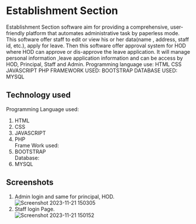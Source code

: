 
# Establishment Section

Establishment Section software aim for providing a comprehensive, user-friendly platform that automates administrative task by paperless mode. This software offer staff to edit or view his or her data(name , address, staff id, etc.), apply for leave. Then this software offer approval system for HOD where HOD can approve or dis-approve the leave application. It will manage personal information ,leave application information and can be access by HOD, Principal, Staff and Admin.
Programming language use:
  HTML
  CSS
  JAVASCRIPT
  PHP
FRAMEWORK USED:
  BOOTSTRAP
DATABASE USED:
  MYSQL
## Technology used

Programming Language used: 
1) HTML
2) CSS
3) JAVASCRIPT
4) PHP
\
Frame Work used:
1) BOOTSTRAP
\
Database:
1) MYSQL
## Screenshots
1. Admin login and same for principal, HOD.\
![Screenshot 2023-11-21 150305](https://github.com/aadityakolhapure/establishment_section/assets/122794685/1e8600a8-dcdb-47a5-a4a8-2db3c10dc548)
2. Staff login Page.\
![Screenshot 2023-11-21 150152](https://github.com/aadityakolhapure/establishment_section/assets/122794685/8eb2e903-7ec4-4d53-b64b-588f379c97b2)



